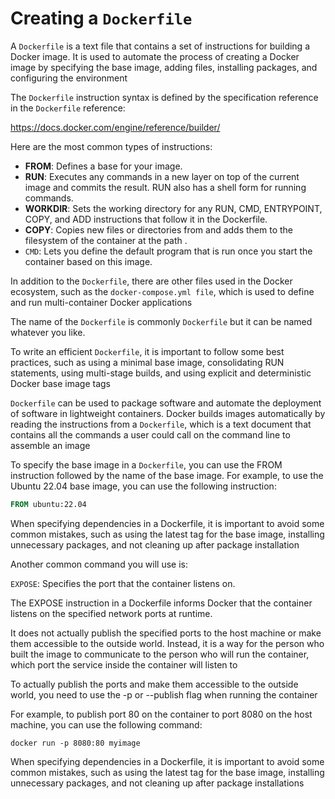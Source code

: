 # Creating a `Dockerfile`

A `Dockerfile` is a text file that contains a set of instructions for building a Docker image. It is used to automate the process of creating a Docker image by specifying the base image, adding files, installing packages, and configuring the environment

The `Dockerfile` instruction syntax is defined by the specification reference in the `Dockerfile` reference:

<https://docs.docker.com/engine/reference/builder/>

Here are the most common types of instructions:

- **FROM**: Defines a base for your image.
- **RUN**: Executes any commands in a new layer on top of the current image and commits the result. RUN also has a shell form for running commands.
- **WORKDIR**: Sets the working directory for any RUN, CMD, ENTRYPOINT, COPY, and ADD instructions that follow it in the Dockerfile.
- **COPY**: Copies new files or directories from <src> and adds them to the filesystem of the container at the path <dest>.
- `CMD`: Lets you define the default program that is run once you start the container based on this image.

In addition to the `Dockerfile`, there are other files used in the Docker ecosystem, such as the `docker-compose.yml file`, which is used to define and run multi-container Docker applications

The name of the `Dockerfile` is commonly `Dockerfile` but it can be named whatever you like.

To write an efficient `Dockerfile`, it is important to follow some best practices, such as using a minimal base image, consolidating RUN statements, using multi-stage builds, and using explicit and deterministic Docker base image tags

`Dockerfile` can be used to package software and automate the deployment of software in lightweight containers. Docker builds images automatically by reading the instructions from a `Dockerfile`, which is a text document that contains all the commands a user could call on the command line to assemble an image

To specify the base image in a `Dockerfile`, you can use the FROM instruction followed by the name of the base image. For example, to use the Ubuntu 22.04 base image, you can use the following instruction:

```Dockerfile
FROM ubuntu:22.04
```

When specifying dependencies in a Dockerfile, it is important to avoid some common mistakes, such as using the latest tag for the base image, installing unnecessary packages, and not cleaning up after package installation

Another common command you will use is:

`EXPOSE`: Specifies the port that the container listens on.

The EXPOSE instruction in a Dockerfile informs Docker that the container listens on the specified network ports at runtime.

It does not actually publish the specified ports to the host machine or make them accessible to the outside world. Instead, it is a way for the person who built the image to communicate to the person who will run the container, which port the service inside the container will listen to

To actually publish the ports and make them accessible to the outside world, you need to use the -p or --publish flag when running the container

For example, to publish port 80 on the container to port 8080 on the host machine, you can use the following command:

`docker run -p 8080:80 myimage`

When specifying dependencies in a Dockerfile, it is important to avoid some common mistakes, such as using the latest tag for the base image, installing unnecessary packages, and not cleaning up after package installations

